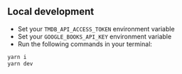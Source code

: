 ## Local development

- Set your `TMDB_API_ACCESS_TOKEN` environment variable
- Set your `GOOGLE_BOOKS_API_KEY` environment variable
- Run the following commands in your terminal:

```bash
yarn i
yarn dev
```
